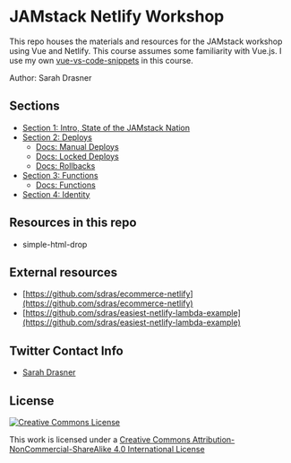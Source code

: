 # JAMstack Netlify Workshop

This repo houses the materials and resources for the JAMstack workshop using Vue and Netlify. This course assumes some familiarity with Vue.js. I use my own [vue-vs-code-snippets](https://marketplace.visualstudio.com/items?itemName=sdras.vue-vscode-snippets) in this course.

Author: Sarah Drasner

## Sections

- [Section 1: Intro, State of the JAMstack Nation](https://github.com/sdras/JAMstack-Workshop/blob/master/jamstack-intro.pdf)
- [Section 2: Deploys](https://slides.com/sdrasner/jamstack-netlify-2/)
  - [Docs: Manual Deploys](https://url.netlify.com/S1htkzovH)
  - [Docs: Locked Deploys](https://url.netlify.com/SJJlgMiPr)
  - [Docs: Rollbacks](https://url.netlify.com/ry-qgMsvB)
- [Section 3: Functions](https://slides.com/sdrasner/jamstack-netlify-3/)
  - [Docs: Functions](https://url.netlify.com/B1cAxMovB)
- [Section 4: Identity](https://slides.com/sdrasner/jamstack-netlify-4/)

## Resources in this repo

- simple-html-drop

## External resources

- [https://github.com/sdras/ecommerce-netlify](https://github.com/sdras/ecommerce-netlify)
- [https://github.com/sdras/easiest-netlify-lambda-example](https://github.com/sdras/easiest-netlify-lambda-example)

## Twitter Contact Info

- [Sarah Drasner](https://twitter.com/sarah_edo)

## License

[![Creative Commons License](https://i.creativecommons.org/l/by-nc-sa/4.0/88x31.png)](http://creativecommons.org/licenses/by-nc-sa/4.0/)

This work is licensed under a [Creative Commons Attribution-NonCommercial-ShareAlike 4.0 International License](http://creativecommons.org/licenses/by-nc-sa/4.0/)
